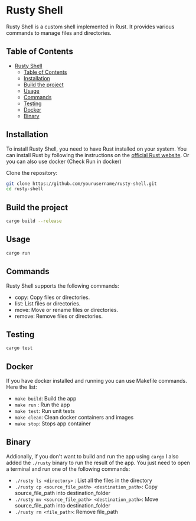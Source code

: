 # Rusty Shell

Rusty Shell is a custom shell implemented in Rust. It provides various commands to manage files and directories.

## Table of Contents

- [Rusty Shell](#rusty-shell)
  - [Table of Contents](#table-of-contents)
  - [Installation](#installation)
  - [Build the project](#build-the-project)
  - [Usage](#usage)
  - [Commands](#commands)
  - [Testing](#testing)
  - [Docker](#docker)
  - [Binary](#binary)

## Installation

To install Rusty Shell, you need to have Rust installed on your system. You can install Rust by following the instructions on the [official Rust website](https://www.rust-lang.org/). Or you can also use docker (Check Run in docker)

Clone the repository:

```sh
git clone https://github.com/yourusername/rusty-shell.git
cd rusty-shell
```

## Build the project
```sh
cargo build --release
```

## Usage
```sh
cargo run
```

## Commands

Rusty Shell supports the following commands:

- copy: Copy files or directories.
- list: List files or directories.
- move: Move or rename files or directories.
- remove: Remove files or directories.

## Testing

```sh
cargo test
```

## Docker

If you have docker installed and running you can use Makefile commands. Here the list:

- `make build`: Build the app
- `make run` : Run the app
- `make test`: Run unit tests
- `make clean`: Clean docker containers and images
- `make stop`: Stops app container

## Binary

Addionally, if you don't want to build and run the app using `cargo` I also added the `./rusty` binary to run the result of the app. You just need to open a terminal and run one of the following commands:

- `./rusty ls <directory>` : List all the files in the directory
- `./rusty cp <source_file_path> <destination_path>`: Copy source_file_path into destination_folder
- `./rusty mv <source_file_path> <destination_path>`: Move source_file_path into destination_folder
- `./rusty rm <file_path>`: Remove file_path
